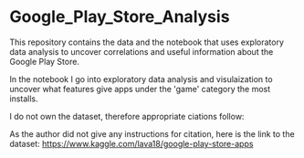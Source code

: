# Google_Play_Store_Analysis
This repository contains the data and the notebook that uses exploratory data analysis to uncover correlations and useful information about the Google Play Store.

In the notebook I go into exploratory data analysis and visulaization to uncover what features give apps under the 'game' category the most installs. 

I do not own the dataset, therefore appropriate ciations follow:

As the author did not give any instructions for citation, here is the link to the dataset: 
https://www.kaggle.com/lava18/google-play-store-apps
